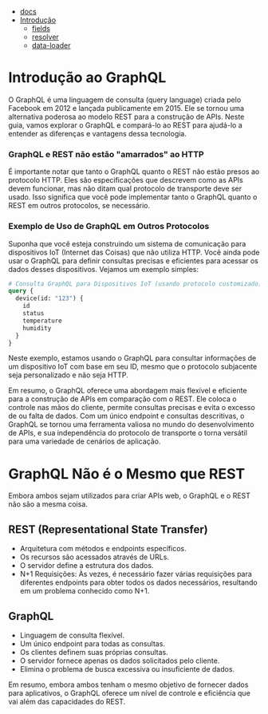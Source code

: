  
* [docs](../../README.md) 
 * [Introdução](../graphql/graphql.md)
   * [fields](../fields/fields.md)
   * [resolver](../resolver/resolver.md)
   * [data-loader](../data-loader/data-loader.md)

# Introdução ao GraphQL

O GraphQL é uma linguagem de consulta (query language) criada pelo Facebook em 2012 e lançada publicamente em 2015. Ele se tornou uma alternativa poderosa ao modelo REST para a construção de APIs. Neste guia, vamos explorar o GraphQL e compará-lo ao REST para ajudá-lo a entender as diferenças e vantagens dessa tecnologia.


### GraphQL e REST não estão "amarrados" ao HTTP

É importante notar que tanto o GraphQL quanto o REST não estão presos ao protocolo HTTP. Eles são especificações que descrevem como as APIs devem funcionar, mas não ditam qual protocolo de transporte deve ser usado. Isso significa que você pode implementar tanto o GraphQL quanto o REST em outros protocolos, se necessário.

### Exemplo de Uso de GraphQL em Outros Protocolos

Suponha que você esteja construindo um sistema de comunicação para dispositivos IoT (Internet das Coisas) que não utiliza HTTP. Você ainda pode usar o GraphQL para definir consultas precisas e eficientes para acessar os dados desses dispositivos. Vejamos um exemplo simples:

```graphql
# Consulta GraphQL para Dispositivos IoT (usando protocolo customizado)
query {
  device(id: "123") {
    id
    status
    temperature
    humidity
  }
}
```

Neste exemplo, estamos usando o GraphQL para consultar informações de um dispositivo IoT com base em seu ID, mesmo que o protocolo subjacente seja personalizado e não seja HTTP.

Em resumo, o GraphQL oferece uma abordagem mais flexível e eficiente para a construção de APIs em comparação com o REST. Ele coloca o controle nas mãos do cliente, permite consultas precisas e evita o excesso de ou falta de dados. Com um único endpoint e consultas descritivas, o GraphQL se tornou uma ferramenta valiosa no mundo do desenvolvimento de APIs, e sua independência do protocolo de transporte o torna versátil para uma variedade de cenários de aplicação.


# GraphQL Não é o Mesmo que REST

Embora ambos sejam utilizados para criar APIs web, o GraphQL e o REST não são a mesma coisa.

## REST (Representational State Transfer)

- Arquitetura com métodos e endpoints específicos.
- Os recursos são acessados através de URLs.
- O servidor define a estrutura dos dados.
- N+1 Requisições: Às vezes, é necessário fazer várias requisições para diferentes endpoints para obter todos os dados necessários, resultando em um problema conhecido como N+1.

## GraphQL

- Linguagem de consulta flexível.
- Um único endpoint para todas as consultas.
- Os clientes definem suas próprias consultas.
- O servidor fornece apenas os dados solicitados pelo cliente.
- Elimina o problema de busca excessiva ou insuficiente de dados.

Em resumo, embora ambos tenham o mesmo objetivo de fornecer dados para aplicativos, o GraphQL oferece um nível de controle e eficiência que vai além das capacidades do REST.

